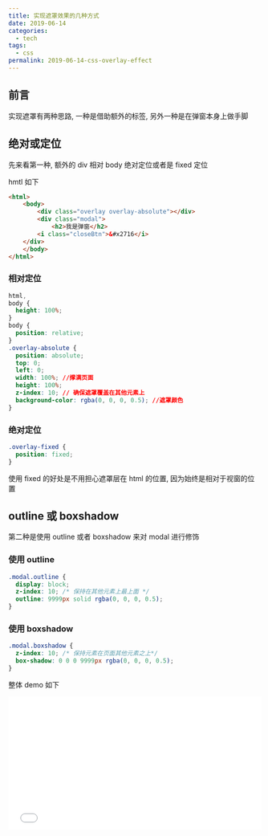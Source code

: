 ```yaml
---
title: 实现遮罩效果的几种方式
date: 2019-06-14
categories:
  - tech
tags:
  - css
permalink: 2019-06-14-css-overlay-effect
---
```


## 前言

实现遮罩有两种思路, 一种是借助额外的标签, 另外一种是在弹窗本身上做手脚

## 绝对或定位

先来看第一种, 额外的 div 相对 body 绝对定位或者是 fixed 定位

hmtl 如下

```html
<html>
    <body>
        <div class="overlay overlay-absolute"></div>
        <div class="modal">
            <h2>我是弹窗</h2>
        <i class="closeBtn">&#x2716</i>
    </div>
    </body>
</html>
```

### 相对定位

```css
html,
body {
  height: 100%;
}
body {
  position: relative;
}
.overlay-absolute {
  position: absolute;
  top: 0;
  left: 0;
  width: 100%; //撑满页面
  height: 100%;
  z-index: 10; // 确保遮罩覆盖在其他元素上
  background-color: rgba(0, 0, 0, 0.5); //遮罩颜色
}
```

### 绝对定位

```css
.overlay-fixed {
  position: fixed;
}
```

使用 fixed 的好处是不用担心遮罩层在 html 的位置, 因为始终是相对于视窗的位置

## outline 或 boxshadow

第二种是使用 outline 或者 boxshadow 来对 modal 进行修饰

### 使用 outline

```css
.modal.outline {
  display: block;
  z-index: 10; /* 保持在其他元素上最上面 */
  outline: 9999px solid rgba(0, 0, 0, 0.5);
}
```

### 使用 boxshadow

```css
.modal.boxshadow {
  z-index: 10; /* 保持元素在页面其他元素之上*/
  box-shadow: 0 0 0 9999px rgba(0, 0, 0, 0.5);
}
```

整体 demo 如下

<iframe height="265" style="width: 100%;" scrolling="no" title="overlay-effect" src="//codepen.io/Allen6228/embed/qzOoeG/?height=265&theme-id=0&default-tab=css,result" frameborder="no" allowtransparency="true" allowfullscreen="true">
  See the Pen <a href='https://codepen.io/Allen6228/pen/qzOoeG/'>overlay-effect</a> by XiaoYao

## 参考资料

[css-overlay-techniques](https://tympanus.net/codrops/2013/11/07/css-overlay-techniques/)
